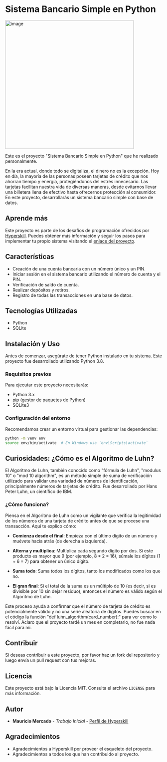 # Sistema Bancario Simple en Python

<img width="412" alt="image" src="https://github.com/Mauroquil-bit/Simple_Banking_System_Python/assets/75552002/26ac9e32-39c6-447a-af91-04c6bf3b1f1f">



Este es el proyecto "Sistema Bancario Simple en Python" que he realizado personalmente.

En la era actual, donde todo se digitaliza, el dinero no es la excepción. Hoy en día, la mayoría de las personas poseen tarjetas de crédito que nos ahorran tiempo y energía, protegiéndonos del estrés innecesario. Las tarjetas facilitan nuestra vida de diversas maneras, desde evitarnos llevar una billetera llena de efectivo hasta ofrecernos protección al consumidor. En este proyecto, desarrollarás un sistema bancario simple con base de datos.

## Aprende más

Este proyecto es parte de los desafíos de programación ofrecidos por [Hyperskill](https://hyperskill.org/projects/109). Puedes obtener más información y seguir los pasos para implementar tu propio sistema visitando el [enlace del proyecto](https://hyperskill.org/projects/109).

## Características

* Creación de una cuenta bancaria con un número único y un PIN.
* Iniciar sesión en el sistema bancario utilizando el número de cuenta y el PIN.
* Verificación de saldo de cuenta.
* Realizar depósitos y retiros.
* Registro de todas las transacciones en una base de datos.

## Tecnologías Utilizadas

* Python
* SQLite

## Instalación y Uso

Antes de comenzar, asegúrate de tener Python instalado en tu sistema. Este proyecto fue desarrollado utilizando Python 3.8.

### Requisitos previos

Para ejecutar este proyecto necesitarás:

- Python 3.x
- pip (gestor de paquetes de Python)
- SQLite3

### Configuración del entorno

Recomendamos crear un entorno virtual para gestionar las dependencias:

```bash
python -m venv env
source env/bin/activate  # En Windows usa `env\Scripts\activate`
```

## Curiosidades: ¿Cómo es el Algoritmo de Luhn?

El Algoritmo de Luhn, también conocido como "fórmula de Luhn", "modulus 10" o "mod 10 algorithm", es un método simple de suma de verificación utilizado para validar una variedad de números de identificación, principalmente números de tarjetas de crédito. Fue desarrollado por Hans Peter Luhn, un científico de IBM.

### ¿Cómo funciona?

Piensa en el Algoritmo de Luhn como un vigilante que verifica la legitimidad de los números de una tarjeta de crédito antes de que se procese una transacción. Aquí te explico cómo:

- **Comienza desde el final**: Empieza con el último dígito de un número y muévete hacia atrás (de derecha a izquierda).

- **Alterna y multiplica**: Multiplica cada segundo dígito por dos. Si este producto es mayor que 9 (por ejemplo, 8 * 2 = 16), súmale los dígitos (1 + 6 = 7) para obtener un único dígito.

- **Suma todo**: Suma todos los dígitos, tanto los modificados como los que no.

- **El gran final**: Si el total de la suma es un múltiplo de 10 (es decir, si es divisible por 10 sin dejar residuo), entonces el número es válido según el Algoritmo de Luhn.

Este proceso ayuda a confirmar que el número de tarjeta de crédito es potencialmente válido y no una serie aleatoria de dígitos.
Puedes buscar en el código la función "def luhn_algorithm(card_number):" para ver como lo resolví.  Aclaro que el proyecto tardé un mes en completarlo, no fue nada fácil para mi.

## Contribuir

Si deseas contribuir a este proyecto, por favor haz un fork del repositorio y luego envía un pull request con tus mejoras.

## Licencia

Este proyecto está bajo la Licencia MIT. Consulta el archivo `LICENSE` para más información.

## Autor

* **Mauricio Mercado** - *Trabajo Inicial* - [Perfil de Hyperskill](https://hyperskill.org/profile/415935286)

## Agradecimientos

* Agradecimientos a Hyperskill por proveer el esqueleto del proyecto.
* Agradecimientos a todos los que han contribuido al proyecto.


